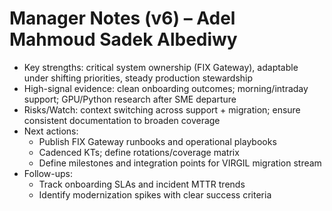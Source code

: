 # Manager Notes (v6) – Adel Mahmoud Sadek Albediwy

- Key strengths: critical system ownership (FIX Gateway), adaptable under shifting priorities, steady production stewardship
- High-signal evidence: clean onboarding outcomes; morning/intraday support; GPU/Python research after SME departure
- Risks/Watch: context switching across support + migration; ensure consistent documentation to broaden coverage
- Next actions:
  - Publish FIX Gateway runbooks and operational playbooks
  - Cadenced KTs; define rotations/coverage matrix
  - Define milestones and integration points for VIRGIL migration stream
- Follow-ups:
  - Track onboarding SLAs and incident MTTR trends
  - Identify modernization spikes with clear success criteria
